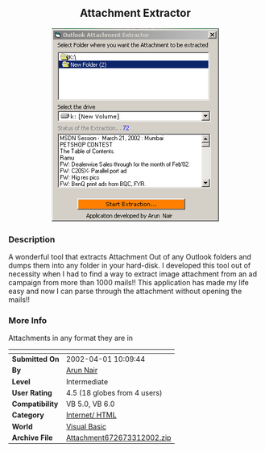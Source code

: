 ﻿<div align="center">

## Attachment Extractor

<img src="PIC20023312344242621.gif">
</div>

### Description

A wonderful tool that extracts Attachment Out of any Outlook folders and dumps them into any folder in your hard-disk. I developed this tool out of necessity when I had to find a way to extract image attachment from an ad campaign from more than 1000 mails!! This application has made my life easy and now I can parse through the attachment without opening the mails!!
 
### More Info
 
Attachments in any format they are in


<span>             |<span>
---                |---
**Submitted On**   |2002-04-01 10:09:44
**By**             |[Arun Nair](https://github.com/Planet-Source-Code/PSCIndex/blob/master/ByAuthor/arun-nair.md)
**Level**          |Intermediate
**User Rating**    |4.5 (18 globes from 4 users)
**Compatibility**  |VB 5\.0, VB 6\.0
**Category**       |[Internet/ HTML](https://github.com/Planet-Source-Code/PSCIndex/blob/master/ByCategory/internet-html__1-34.md)
**World**          |[Visual Basic](https://github.com/Planet-Source-Code/PSCIndex/blob/master/ByWorld/visual-basic.md)
**Archive File**   |[Attachment672673312002\.zip](https://github.com/Planet-Source-Code/arun-nair-attachment-extractor__1-33270/archive/master.zip)








